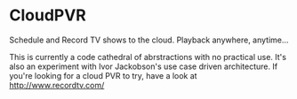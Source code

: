 CloudPVR
========

Schedule and Record TV shows to the cloud. Playback anywhere, anytime...

This is currently a code cathedral of abrstractions with no practical use. It's also an experiment with Ivor Jackobson's use case driven architecture.
If you're looking for a cloud PVR to try, have a look at http://www.recordtv.com/
